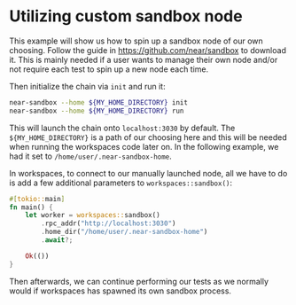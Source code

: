 # Utilizing custom sandbox node

This example will show us how to spin up a sandbox node of our own choosing. Follow the guide in <https://github.com/near/sandbox> to download it. This is mainly needed if a user wants to manage their own node and/or not require each test to spin up a new node each time.

Then initialize the chain via `init` and run it:

```sh
near-sandbox --home ${MY_HOME_DIRECTORY} init
near-sandbox --home ${MY_HOME_DIRECTORY} run
```

This will launch the chain onto `localhost:3030` by default. The `${MY_HOME_DIRECTORY}` is a path of our choosing here and this will be needed when running the workspaces code later on. In the following example, we had it set to `/home/user/.near-sandbox-home`.

In workspaces, to connect to our manually launched node, all we have to do is add a few additional parameters to `workspaces::sandbox()`:

```rs
#[tokio::main]
fn main() {
    let worker = workspaces::sandbox()
        .rpc_addr("http://localhost:3030")
        .home_dir("/home/user/.near-sandbox-home")
        .await?;

    Ok(())
}
```

Then afterwards, we can continue performing our tests as we normally would if workspaces has spawned its own sandbox process.
